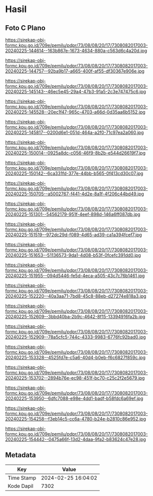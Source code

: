 # Hasil

## Foto C Plano

https://sirekap-obj-formc.kpu.go.id/709e/pemilu/pdpr/73/08/08/20/17/7308082017003-20240225-144614--163b867e-1673-4634-880a-c563d6c4a20d.jpg

https://sirekap-obj-formc.kpu.go.id/709e/pemilu/pdpr/73/08/08/20/17/7308082017003-20240225-144757--92ba9b17-a665-400f-af55-df30367e906e.jpg

https://sirekap-obj-formc.kpu.go.id/709e/pemilu/pdpr/73/08/08/20/17/7308082017003-20240225-145143--46ec5e45-29a4-47b3-91a5-2c3e747475c6.jpg

https://sirekap-obj-formc.kpu.go.id/709e/pemilu/pdpr/73/08/08/20/17/7308082017003-20240225-145528--20ec1f47-965c-4703-a66d-0d35aa6b5152.jpg

https://sirekap-obj-formc.kpu.go.id/709e/pemilu/pdpr/73/08/08/20/17/7308082017003-20240225-145817--0200d6e1-051d-464a-a2f0-71c97ea2a060.jpg

https://sirekap-obj-formc.kpu.go.id/709e/pemilu/pdpr/73/08/08/20/17/7308082017003-20240225-150014--0925a8dc-c056-46f9-8b2b-e544d26619f7.jpg

https://sirekap-obj-formc.kpu.go.id/709e/pemilu/pdpr/73/08/08/20/17/7308082017003-20240225-150142--6ca331fd-377e-44bb-b565-0f413cd30c07.jpg

https://sirekap-obj-formc.kpu.go.id/709e/pemilu/pdpr/73/08/08/20/17/7308082017003-20240225-150705--a5002767-f441-4d2e-8a1f-4f206c44bd49.jpg

https://sirekap-obj-formc.kpu.go.id/709e/pemilu/pdpr/73/08/08/20/17/7308082017003-20240225-151301--54562179-951f-4eef-898d-146a6ff087db.jpg

https://sirekap-obj-formc.kpu.go.id/709e/pemilu/pdpr/73/08/08/20/17/7308082017003-20240225-151519--972dc29d-f089-4d65-ad39-ca1a394fcef7.jpg

https://sirekap-obj-formc.kpu.go.id/709e/pemilu/pdpr/73/08/08/20/17/7308082017003-20240225-151653--51136573-9da1-4d08-b53f-0fcefc391dd0.jpg

https://sirekap-obj-formc.kpu.go.id/709e/pemilu/pdpr/73/08/08/20/17/7308082017003-20240225-151955--094d5446-fe5d-4eca-a505-43c7c76b1461.jpg

https://sirekap-obj-formc.kpu.go.id/709e/pemilu/pdpr/73/08/08/20/17/7308082017003-20240225-152220--40a3aa71-7bd8-45c8-88eb-d27274e818a3.jpg

https://sirekap-obj-formc.kpu.go.id/709e/pemilu/pdpr/73/08/08/20/17/7308082017003-20240225-152609--3bbd40ba-2b9c-4642-8f15-13394916fa2b.jpg

https://sirekap-obj-formc.kpu.go.id/709e/pemilu/pdpr/73/08/08/20/17/7308082017003-20240225-152909--78a5cfc5-744c-4333-9983-6776fc92bad0.jpg

https://sirekap-obj-formc.kpu.go.id/709e/pemilu/pdpr/73/08/08/20/17/7308082017003-20240225-153328--4525fd7e-c5a6-40d4-b0eb-f6c6827f859c.jpg

https://sirekap-obj-formc.kpu.go.id/709e/pemilu/pdpr/73/08/08/20/17/7308082017003-20240225-153702--2894b76e-ec98-451f-bc70-c25c2f2e5679.jpg

https://sirekap-obj-formc.kpu.go.id/709e/pemilu/pdpr/73/08/08/20/17/7308082017003-20240225-153950--6dfc7088-e98e-4dd1-badf-b58fdc6a69ef.jpg

https://sirekap-obj-formc.kpu.go.id/709e/pemilu/pdpr/73/08/08/20/17/7308082017003-20240225-154258--f3eb14c5-cc6a-4780-b24e-b2810c86e952.jpg

https://sirekap-obj-formc.kpu.go.id/709e/pemilu/pdpr/73/08/08/20/17/7308082017003-20240225-154442--0475a66f-13d2-4daa-9fa2-b83624c47e28.jpg


## Metadata

| Key        | Value               |
| ---------- | ------------------- |
| Time Stamp | 2024-02-25 16:04:02 |
| Kode Dapil | 7302                |



